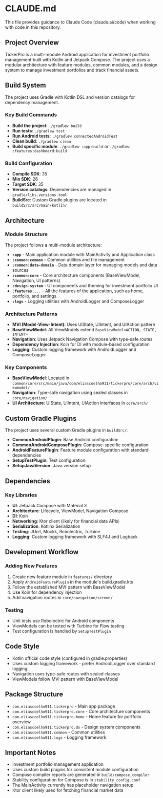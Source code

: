 # CLAUDE.md

This file provides guidance to Claude Code (claude.ai/code) when working with code in this repository.

## Project Overview

TickerPro is a multi-module Android application for investment portfolio management built with Kotlin and Jetpack Compose. The project uses a modular architecture with feature modules, common modules, and a design system to manage investment portfolios and track financial assets.

## Build System

The project uses Gradle with Kotlin DSL and version catalogs for dependency management.

### Key Build Commands

- **Build the project**: `./gradlew build`
- **Run tests**: `./gradlew test`
- **Run Android tests**: `./gradlew connectedAndroidTest`
- **Clean build**: `./gradlew clean`
- **Build specific module**: `./gradlew :app:build` or `./gradlew :features:dashboard:build`

### Build Configuration

- **Compile SDK**: 35
- **Min SDK**: 26
- **Target SDK**: 35
- **Version catalogs**: Dependencies are managed in `gradle/libs.versions.toml`
- **BuildSrc**: Custom Gradle plugins are located in `buildSrc/src/main/kotlin/`

## Architecture

### Module Structure

The project follows a multi-module architecture:

- **`:app`** - Main application module with MainActivity and Application class
- **`:common:common`** - Common utilities and file management
- **`:common:data-domain`** - Data domain layer for managing models and data sources
- **`:common:core`** - Core architecture components (BaseViewModel, Navigation, UI patterns)
- **`:design-system`** - UI components and theming for investment portfolio UI
- **`:features:...`** - All the features of the application, such as home, portfolio, and settings.
- **`:logs`** - Logging utilities with AndroidLogger and ComposeLogger

### Architecture Patterns

- **MVI (Model-View-Intent)**: Uses UIState, UIIntent, and UIAction pattern
- **BaseViewModel**: All ViewModels extend `BaseViewModel<ACTION, STATE, INTENT>`
- **Navigation**: Uses Jetpack Navigation Compose with type-safe routes
- **Dependency Injection**: Koin for DI with module-based configuration
- **Logging**: Custom logging framework with AndroidLogger and ComposeLogger

### Key Components

- **BaseViewModel**: Located in `common/core/src/main/java/com/eliascoelho911/tickerpro/core/arch/viewmodel/`
- **Navigation**: Type-safe navigation using sealed classes in `core/navigation/`
- **UI Architecture**: UIState, UIIntent, UIAction interfaces in `core/arch/`

## Custom Gradle Plugins

The project uses several custom Gradle plugins in `buildSrc/`:

- **CommonAndroidPlugin**: Base Android configuration
- **CommonAndroidComposePlugin**: Compose-specific configuration
- **AndroidFeaturePlugin**: Feature module configuration with standard dependencies
- **SetupTestPlugin**: Test configuration
- **SetupJavaVersion**: Java version setup

## Dependencies

### Key Libraries

- **UI**: Jetpack Compose with Material 3
- **Architecture**: Lifecycle, ViewModel, Navigation Compose
- **DI**: Koin
- **Networking**: Ktor client (likely for financial data APIs)
- **Serialization**: Kotlinx Serialization
- **Testing**: JUnit, Mockk, Robolectric, Turbine
- **Logging**: Custom logging framework with SLF4J and Logback

## Development Workflow

### Adding New Features

1. Create new feature module in `features/` directory
2. Apply `AndroidFeaturePlugin` in the module's build.gradle.kts
3. Follow the established MVI pattern with BaseViewModel
4. Use Koin for dependency injection
5. Add navigation routes in `core/navigation/screen/`

### Testing

- Unit tests use Robolectric for Android components
- ViewModels can be tested with Turbine for Flow testing
- Test configuration is handled by `SetupTestPlugin`

## Code Style

- Kotlin official code style (configured in gradle.properties)
- Uses custom logging framework - prefer AndroidLogger over standard logging
- Navigation uses type-safe routes with sealed classes
- ViewModels follow MVI pattern with BaseViewModel

## Package Structure

- `com.eliascoelho911.tickerpro` - Main app package
- `com.eliascoelho911.tickerpro.core` - Core architecture components
- `com.eliascoelho911.tickerpro.home` - Home feature for portfolio overview
- `com.eliascoelho911.tickerpro.ds` - Design system components
- `com.eliascoelho911.common` - Common utilities
- `com.eliascoelho911.logs` - Logging framework

## Important Notes

- Investment portfolio management application
- Uses custom build plugins for consistent module configuration
- Compose compiler reports are generated in `build/compose_compiler`
- Stability configuration for Compose is in `stability_config.conf`
- The MainActivity currently has placeholder navigation setup
- Ktor client likely used for fetching financial market data